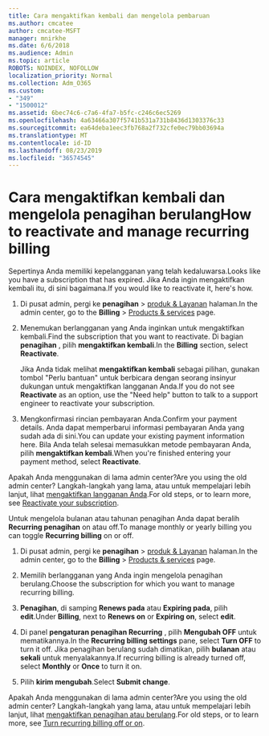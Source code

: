 ```yaml
---
title: Cara mengaktifkan kembali dan mengelola pembaruan
ms.author: cmcatee
author: cmcatee-MSFT
manager: mnirkhe
ms.date: 6/6/2018
ms.audience: Admin
ms.topic: article
ROBOTS: NOINDEX, NOFOLLOW
localization_priority: Normal
ms.collection: Adm_O365
ms.custom:
- "349"
- "1500012"
ms.assetid: 6bec74c6-c7a6-4fa7-b5fc-c246c6ec5269
ms.openlocfilehash: 4a63466a307f5741b531a731b8436d1303376c33
ms.sourcegitcommit: ea64deba1eec3fb768a2f732cfe0ec79bb03694a
ms.translationtype: MT
ms.contentlocale: id-ID
ms.lasthandoff: 08/23/2019
ms.locfileid: "36574545"
---
```

# <a name="how-to-reactivate-and-manage-recurring-billing"></a><span data-ttu-id="d38b5-102">Cara mengaktifkan kembali dan mengelola penagihan berulang</span><span class="sxs-lookup"><span data-stu-id="d38b5-102">How to reactivate and manage recurring billing</span></span>

<span data-ttu-id="d38b5-103">Sepertinya Anda memiliki kepelangganan yang telah kedaluwarsa.</span><span class="sxs-lookup"><span data-stu-id="d38b5-103">Looks like you have a subscription that has expired.</span></span> <span data-ttu-id="d38b5-104">Jika Anda ingin mengaktifkan kembali itu, di sini bagaimana.</span><span class="sxs-lookup"><span data-stu-id="d38b5-104">If you would like to reactivate it, here's how.</span></span>
  
1. <span data-ttu-id="d38b5-105">Di pusat admin, pergi ke **penagihan** \> [produk & Layanan](https://go.microsoft.com/fwlink/p/?linkid=842054) halaman.</span><span class="sxs-lookup"><span data-stu-id="d38b5-105">In the admin center, go to the **Billing** \> [Products & services](https://go.microsoft.com/fwlink/p/?linkid=842054) page.</span></span>

2. <span data-ttu-id="d38b5-106">Menemukan berlangganan yang Anda inginkan untuk mengaktifkan kembali.</span><span class="sxs-lookup"><span data-stu-id="d38b5-106">Find the subscription that you want to reactivate.</span></span> <span data-ttu-id="d38b5-107">Di bagian **penagihan** , pilih **mengaktifkan kembali**.</span><span class="sxs-lookup"><span data-stu-id="d38b5-107">In the **Billing** section, select  **Reactivate**.</span></span>

    <span data-ttu-id="d38b5-108">Jika Anda tidak melihat **mengaktifkan kembali** sebagai pilihan, gunakan tombol "Perlu bantuan" untuk berbicara dengan seorang insinyur dukungan untuk mengaktifkan langganan Anda.</span><span class="sxs-lookup"><span data-stu-id="d38b5-108">If you do not see **Reactivate** as an option, use the "Need help" button to talk to a support engineer to reactivate your subscription.</span></span>

3. <span data-ttu-id="d38b5-109">Mengkonfirmasi rincian pembayaran Anda.</span><span class="sxs-lookup"><span data-stu-id="d38b5-109">Confirm your payment details.</span></span> <span data-ttu-id="d38b5-110">Anda dapat memperbarui informasi pembayaran Anda yang sudah ada di sini.</span><span class="sxs-lookup"><span data-stu-id="d38b5-110">You can update your existing payment information here.</span></span> <span data-ttu-id="d38b5-111">Bila Anda telah selesai memasukkan metode pembayaran Anda, pilih **mengaktifkan kembali**.</span><span class="sxs-lookup"><span data-stu-id="d38b5-111">When you're finished entering your payment method, select **Reactivate**.</span></span>

<span data-ttu-id="d38b5-112">Apakah Anda menggunakan di lama admin center?</span><span class="sxs-lookup"><span data-stu-id="d38b5-112">Are you using the old admin center?</span></span> <span data-ttu-id="d38b5-113">Langkah-langkah yang lama, atau untuk mempelajari lebih lanjut, lihat [mengaktifkan langganan Anda](https://docs.microsoft.com/en-us/office365/admin/subscriptions-and-billing/reactivate-your-subscription).</span><span class="sxs-lookup"><span data-stu-id="d38b5-113">For old steps, or to learn more, see [Reactivate your subscription](https://docs.microsoft.com/en-us/office365/admin/subscriptions-and-billing/reactivate-your-subscription).</span></span> 

<span data-ttu-id="d38b5-114">Untuk mengelola bulanan atau tahunan penagihan Anda dapat beralih **Recurring penagihan** on atau off.</span><span class="sxs-lookup"><span data-stu-id="d38b5-114">To manage monthly or yearly billing you can toggle **Recurring billing** on or off.</span></span>
  
1. <span data-ttu-id="d38b5-115">Di pusat admin, pergi ke **penagihan** \> [produk & Layanan](https://go.microsoft.com/fwlink/p/?linkid=842054) halaman.</span><span class="sxs-lookup"><span data-stu-id="d38b5-115">In the admin center, go to the **Billing** \> [Products & services](https://go.microsoft.com/fwlink/p/?linkid=842054) page.</span></span>

2. <span data-ttu-id="d38b5-116">Memilih berlangganan yang Anda ingin mengelola penagihan berulang.</span><span class="sxs-lookup"><span data-stu-id="d38b5-116">Choose the subscription for which you want to manage recurring billing.</span></span>

3. <span data-ttu-id="d38b5-117">**Penagihan**, di samping **Renews pada** atau **Expiring pada**, pilih **edit**.</span><span class="sxs-lookup"><span data-stu-id="d38b5-117">Under **Billing**, next to **Renews on** or **Expiring on**, select **edit**.</span></span>

4. <span data-ttu-id="d38b5-118">Di panel **pengaturan penagihan Recurring** , pilih **Mengubah OFF** untuk mematikannya.</span><span class="sxs-lookup"><span data-stu-id="d38b5-118">In the **Recurring billing settings** pane, select **Turn OFF** to turn it off.</span></span> <span data-ttu-id="d38b5-119">Jika penagihan berulang sudah dimatikan, pilih **bulanan** atau **sekali** untuk menyalakannya.</span><span class="sxs-lookup"><span data-stu-id="d38b5-119">If recurring billing is already turned off, select **Monthly** or **Once** to turn it on.</span></span>

5. <span data-ttu-id="d38b5-120">Pilih **kirim mengubah**.</span><span class="sxs-lookup"><span data-stu-id="d38b5-120">Select **Submit change**.</span></span>

<span data-ttu-id="d38b5-121">Apakah Anda menggunakan di lama admin center?</span><span class="sxs-lookup"><span data-stu-id="d38b5-121">Are you using the old admin center?</span></span> <span data-ttu-id="d38b5-122">Langkah-langkah yang lama, atau untuk mempelajari lebih lanjut, lihat [mengaktifkan penagihan atau berulang](https://docs.microsoft.com/office365/admin/subscriptions-and-billing/renew-your-subscription#turn-recurring-billing-off-or-on).</span><span class="sxs-lookup"><span data-stu-id="d38b5-122">For old steps, or to learn more, see [Turn recurring billing off or on](https://docs.microsoft.com/office365/admin/subscriptions-and-billing/renew-your-subscription#turn-recurring-billing-off-or-on).</span></span>
